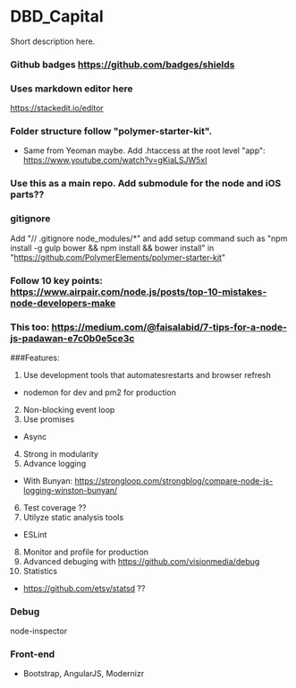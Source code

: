 # DBD_Capital
Short description here.
### Github badges https://github.com/badges/shields

### Uses markdown editor here
https://stackedit.io/editor
### Folder structure follow "polymer-starter-kit". 
  * Same from Yeoman maybe. Add .htaccess at the root level "app": https://www.youtube.com/watch?v=gKiaLSJW5xI

### Use this as a main repo. Add submodule for the node and iOS parts??

### gitignore
Add "// .gitignore node_modules/*" and add setup command such as "npm install -g gulp bower && npm install && bower install" in "https://github.com/PolymerElements/polymer-starter-kit"

### Follow 10 key points: https://www.airpair.com/node.js/posts/top-10-mistakes-node-developers-make
### This too: https://medium.com/@faisalabid/7-tips-for-a-node-js-padawan-e7c0b0e5ce3c
###Features:
1. Use development tools that automatesrestarts and browser refresh
  * nodemon for dev and pm2 for production
2. Non-blocking event loop
3. Use promises
  * Async
4. Strong in modularity
5. Advance logging
  * With Bunyan: https://strongloop.com/strongblog/compare-node-js-logging-winston-bunyan/
6. Test coverage ??
7. Utilyze static analysis tools
  * ESLint
8. Monitor and profile for production
9. Advanced debuging with https://github.com/visionmedia/debug
10. Statistics
  * https://github.com/etsy/statsd   ??

### Debug
node-inspector

### Front-end
  * Bootstrap, AngularJS, Modernizr





